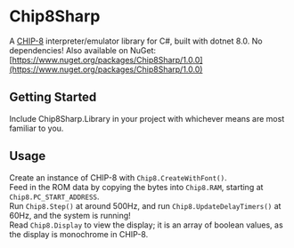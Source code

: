 # Chip8Sharp
A [CHIP-8](https://en.wikipedia.org/wiki/CHIP-8) interpreter/emulator library for C#, built with dotnet 8.0. No dependencies!
Also available on NuGet: [https://www.nuget.org/packages/Chip8Sharp/1.0.0](https://www.nuget.org/packages/Chip8Sharp/1.0.0)

## Getting Started
Include Chip8Sharp.Library in your project with whichever means are most familiar to you. 

## Usage
Create an instance of CHIP-8 with `Chip8.CreateWithFont()`.  
Feed in the ROM data by copying the bytes into `Chip8.RAM`, starting at `Chip8.PC_START_ADDRESS`.  
Run `Chip8.Step()` at around 500Hz, and run `Chip8.UpdateDelayTimers()` at 60Hz, and the system is running!  
Read `Chip8.Display` to view the display; it is an array of boolean values, as the display is monochrome in CHIP-8.

